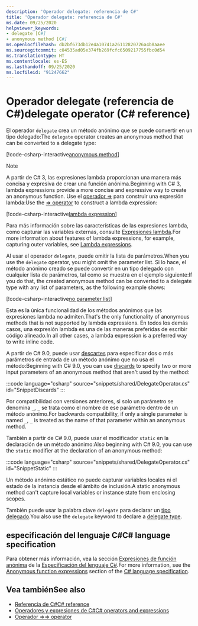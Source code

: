 ```yaml
---
description: 'Operador delegate: referencia de C#'
title: 'Operador delegate: referencia de C#'
ms.date: 09/25/2020
helpviewer_keywords:
- delegate [C#]
- anonymous method [C#]
ms.openlocfilehash: db2bf673db12e4a10741a26112820726a4b8aaee
ms.sourcegitcommit: c04535ad05e374fb269fcfc6509217755fbc0d54
ms.translationtype: HT
ms.contentlocale: es-ES
ms.lasthandoff: 09/25/2020
ms.locfileid: "91247662"
---
```

# <a name="delegate-operator-c-reference"></a><span data-ttu-id="7d59c-103">Operador delegate (referencia de C#)</span><span class="sxs-lookup"><span data-stu-id="7d59c-103">delegate operator (C# reference)</span></span>

<span data-ttu-id="7d59c-104">El operador `delegate` crea un método anónimo que se puede convertir en un tipo delegado:</span><span class="sxs-lookup"><span data-stu-id="7d59c-104">The `delegate` operator creates an anonymous method that can be converted to a delegate type:</span></span>

[!code-csharp-interactive[anonymous method](snippets/shared/DelegateOperator.cs#AnonymousMethod)]

> [!NOTE]
> <span data-ttu-id="7d59c-105">A partir de C# 3, las expresiones lambda proporcionan una manera más concisa y expresiva de crear una función anónima.</span><span class="sxs-lookup"><span data-stu-id="7d59c-105">Beginning with C# 3, lambda expressions provide a more concise and expressive way to create an anonymous function.</span></span> <span data-ttu-id="7d59c-106">Use el [operador =>](lambda-operator.md) para construir una expresión lambda:</span><span class="sxs-lookup"><span data-stu-id="7d59c-106">Use the [=> operator](lambda-operator.md) to construct a lambda expression:</span></span>
>
> [!code-csharp-interactive[lambda expression](snippets/shared/DelegateOperator.cs#Lambda)]
>
> <span data-ttu-id="7d59c-107">Para más información sobre las características de las expresiones lambda, como capturar las variables externas, consulte [Expresiones lambda](lambda-expressions.md).</span><span class="sxs-lookup"><span data-stu-id="7d59c-107">For more information about features of lambda expressions, for example, capturing outer variables, see [Lambda expressions](lambda-expressions.md).</span></span>

<span data-ttu-id="7d59c-108">Al usar el operador `delegate`, puede omitir la lista de parámetros.</span><span class="sxs-lookup"><span data-stu-id="7d59c-108">When you use the `delegate` operator, you might omit the parameter list.</span></span> <span data-ttu-id="7d59c-109">Si lo hace, el método anónimo creado se puede convertir en un tipo delegado con cualquier lista de parámetros, tal como se muestra en el ejemplo siguiente:</span><span class="sxs-lookup"><span data-stu-id="7d59c-109">If you do that, the created anonymous method can be converted to a delegate type with any list of  parameters, as the following example shows:</span></span>

[!code-csharp-interactive[no parameter list](snippets/shared/DelegateOperator.cs#WithoutParameterList)]

<span data-ttu-id="7d59c-110">Esta es la única funcionalidad de los métodos anónimos que las expresiones lambda no admiten.</span><span class="sxs-lookup"><span data-stu-id="7d59c-110">That's the only functionality of anonymous methods that is not supported by lambda expressions.</span></span> <span data-ttu-id="7d59c-111">En todos los demás casos, una expresión lambda es una de las maneras preferidas de escribir código alineado.</span><span class="sxs-lookup"><span data-stu-id="7d59c-111">In all other cases, a lambda expression is a preferred way to write inline code.</span></span>

<span data-ttu-id="7d59c-112">A partir de C# 9.0, puede usar [descartes](../../discards.md) para especificar dos o más parámetros de entrada de un método anónimo que no usa el método:</span><span class="sxs-lookup"><span data-stu-id="7d59c-112">Beginning with C# 9.0, you can use [discards](../../discards.md) to specify two or more input parameters of an anonymous method that aren't used by the method:</span></span>

:::code language="csharp" source="snippets/shared/DelegateOperator.cs" id="SnippetDiscards" :::

<span data-ttu-id="7d59c-113">Por compatibilidad con versiones anteriores, si solo un parámetro se denomina `_`, `_` se trata como el nombre de ese parámetro dentro de un método anónimo.</span><span class="sxs-lookup"><span data-stu-id="7d59c-113">For backwards compatibility, if only a single parameter is named `_`, `_` is treated as the name of that parameter within an anonymous method.</span></span>

<span data-ttu-id="7d59c-114">También a partir de C# 9.0, puede usar el modificador `static` en la declaración de un método anónimo:</span><span class="sxs-lookup"><span data-stu-id="7d59c-114">Also beginning with C# 9.0, you can use the `static` modifier at the declaration of an anonymous method:</span></span>

:::code language="csharp" source="snippets/shared/DelegateOperator.cs" id="SnippetStatic" :::

<span data-ttu-id="7d59c-115">Un método anónimo estático no puede capturar variables locales ni el estado de la instancia desde el ámbito de inclusión.</span><span class="sxs-lookup"><span data-stu-id="7d59c-115">A static anonymous method can't capture local variables or instance state from enclosing scopes.</span></span>

<span data-ttu-id="7d59c-116">También puede usar la palabra clave `delegate` para declarar un [tipo delegado](../builtin-types/reference-types.md#the-delegate-type).</span><span class="sxs-lookup"><span data-stu-id="7d59c-116">You also use the `delegate` keyword to declare a [delegate type](../builtin-types/reference-types.md#the-delegate-type).</span></span>

## <a name="c-language-specification"></a><span data-ttu-id="7d59c-117">especificación del lenguaje C#</span><span class="sxs-lookup"><span data-stu-id="7d59c-117">C# language specification</span></span>

<span data-ttu-id="7d59c-118">Para obtener más información, vea la sección [Expresiones de función anónima](~/_csharplang/spec/expressions.md#anonymous-function-expressions) de la [Especificación del lenguaje C#](~/_csharplang/spec/introduction.md).</span><span class="sxs-lookup"><span data-stu-id="7d59c-118">For more information, see the [Anonymous function expressions](~/_csharplang/spec/expressions.md#anonymous-function-expressions) section of the [C# language specification](~/_csharplang/spec/introduction.md).</span></span>

## <a name="see-also"></a><span data-ttu-id="7d59c-119">Vea también</span><span class="sxs-lookup"><span data-stu-id="7d59c-119">See also</span></span>

- [<span data-ttu-id="7d59c-120">Referencia de C#</span><span class="sxs-lookup"><span data-stu-id="7d59c-120">C# reference</span></span>](../index.md)
- [<span data-ttu-id="7d59c-121">Operadores y expresiones de C#</span><span class="sxs-lookup"><span data-stu-id="7d59c-121">C# operators and expressions</span></span>](index.md)
- [<span data-ttu-id="7d59c-122">Operador =></span><span class="sxs-lookup"><span data-stu-id="7d59c-122">=> operator</span></span>](lambda-operator.md)
